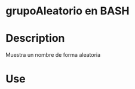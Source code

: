 # grupoAleatorio en BASH

# Description
Muestra un nombre de forma aleatoria

# Use
``` /bin/bash grupoAleatorio {names}.txt
```
